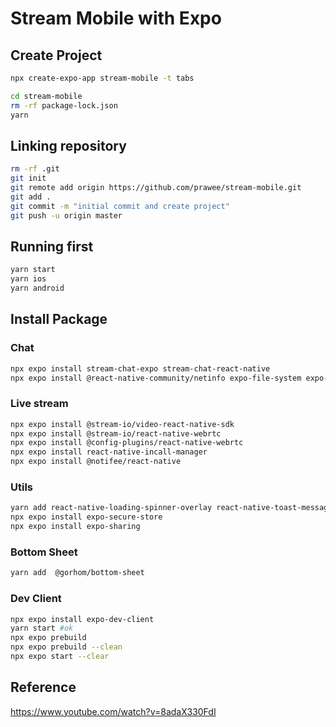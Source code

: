 # Stream Mobile with Expo

## Create Project
```bash
npx create-expo-app stream-mobile -t tabs
```

```bash
cd stream-mobile
rm -rf package-lock.json
yarn
```

## Linking repository
```bash
rm -rf .git
git init
git remote add origin https://github.com/prawee/stream-mobile.git
git add .
git commit -m "initial commit and create project"
git push -u origin master
```

## Running first
```bash
yarn start
yarn ios
yarn android
```

## Install Package

### Chat
```bash
npx expo install stream-chat-expo stream-chat-react-native
npx expo install @react-native-community/netinfo expo-file-system expo-image-manipulator expo-image-picker expo-media-library react-native-gesture-handler react-native-reanimated react-native-svg expo-clipboard
```
### Live stream
```bash
npx expo install @stream-io/video-react-native-sdk
npx expo install @stream-io/react-native-webrtc
npx expo install @config-plugins/react-native-webrtc
npx expo install react-native-incall-manager
npx expo install @notifee/react-native
```
### Utils
```bash
yarn add react-native-loading-spinner-overlay react-native-toast-message
npx expo install expo-secure-store
npx expo install expo-sharing
```
### Bottom Sheet
```bash
yarn add  @gorhom/bottom-sheet
```
### Dev Client
```bash
npx expo install expo-dev-client
yarn start #ok
npx expo prebuild
npx expo prebuild --clean
npx expo start --clear
```

## Reference
<https://www.youtube.com/watch?v=8adaX330FdI>